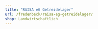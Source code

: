 ```yaml
---
title: "RAISA eG Getreidelager"
url: /fredenbeck/raisa-eg-getreidelager/
shop: Landwirtschaftlich
---
```

